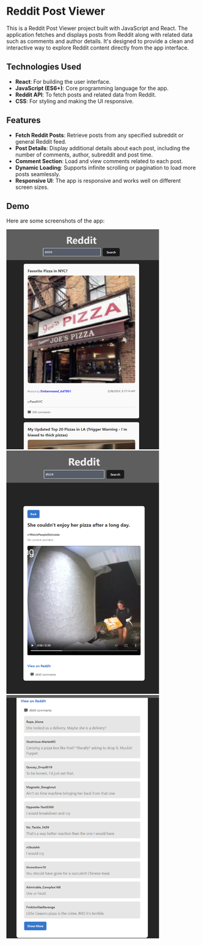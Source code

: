 # Reddit Post Viewer

This is a Reddit Post Viewer project built with JavaScript and React. The application fetches and displays posts from Reddit along with related data such as comments and author details. It's designed to provide a clean and interactive way to explore Reddit content directly from the app interface.

## Technologies Used

- **React**: For building the user interface.
- **JavaScript (ES6+)**: Core programming language for the app.
- **Reddit API**: To fetch posts and related data from Reddit.
- **CSS**: For styling and making the UI responsive.

## Features

- **Fetch Reddit Posts**: Retrieve posts from any specified subreddit or general Reddit feed.
- **Post Details**: Display additional details about each post, including the number of comments, author, subreddit and post time.
- **Comment Section**: Load and view comments related to each post.
- **Dynamic Loading**: Supports infinite scrolling or pagination to load more posts seamlessly.
- **Responsive UI**: The app is responsive and works well on different screen sizes.

## Demo

Here are some screenshots of the app:

<img src="src/assets/reddit-image1.png" alt="Reddit Post Viewer Screenshot 1" width="400"/>
<img src="src/assets/reddit-image2.png" alt="Reddit Post Viewer Screenshot 2" width="400"/>
<img src="src/assets/reddit-image3.png" alt="Reddit Post Viewer Screenshot 3" width="400"/>
